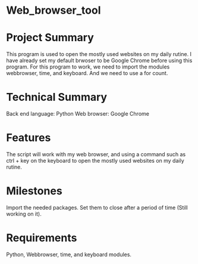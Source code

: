 # Web_browser_tool

# Project Summary
This program is used to open the mostly used websites on my daily rutine. 
I have already set my default brwoser to be Google Chrome before using this program.
For this program to work, we need to import the modules webbrowser, time, and keyboard.
And we need to use a for count.

# Technical Summary
Back end language: Python
Web browser: Google Chrome

# Features
The script will work with my web browser, and using a command such as ctrl + key on the keyboard
to open the mostly used websites on my daily rutine.

# Milestones
Import the needed packages.
Set them to close after a period of time (Still working on it).

# Requirements
Python, 
Webbrowser, time, and keyboard modules.

